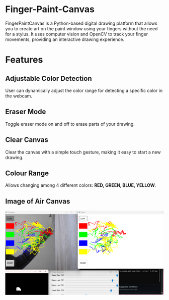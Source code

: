 # Finger-Paint-Canvas
FingerPaintCanvas is a Python-based digital drawing platform that allows you to create art on the paint window using your fingers without the need for a stylus. It uses computer vision and OpenCV to track your finger movements, providing an interactive drawing experience.

# Features

## Adjustable Color Detection
User can dynamically adjust the color range for detecting a specific color in the webcam.

## Eraser Mode
Toggle eraser mode on and off to erase parts of your drawing.

## Clear Canvas
Clear the canvas with a simple touch gesture, making it easy to start a new drawing.

## Colour Range
Allows changing among 4 different colors: **RED, GREEN, BLUE, YELLOW**.

## Image of Air Canvas
![Air Canvas](images/air_canvas.png)


